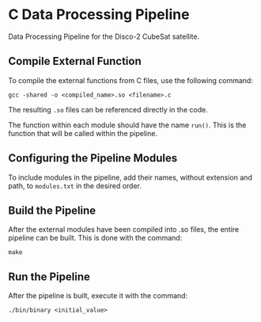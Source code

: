 # C Data Processing Pipeline
Data Processing Pipeline for the Disco-2 CubeSat satellite.

## Compile External Function
To compile the external functions from C files, use the following command:
```
gcc -shared -o <compiled_name>.so <filename>.c
```
The resulting `.so` files can be referenced directly in the code.

The function within each module should have the name `run()`. This is the function that will be called within the pipeline.

## Configuring the Pipeline Modules
To include modules in the pipeline, add their names, without extension and path, to `modules.txt` in the desired order.

## Build the Pipeline
After the external modules have been compiled into .so files, the entire pipeline can be built. This is done with the command:
```
make
```

## Run the Pipeline
After the pipeline is built, execute it with the command:
```
./bin/binary <initial_value>
```